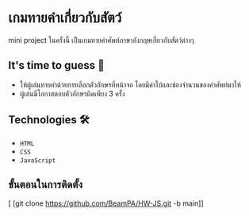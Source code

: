 # เกมทายคำเกี่ยวกับสัตว์
mini project ในครั้งนี้
เป็นเกมทายคำศัพท์ภาษาอังกฤษเกี่ยวกับสัตว์ต่างๆ


## It's time to guess 🚀
- ให้ผู้เล่นทายคำด้วยการเลือกตัวอักษรที่หน้าจอ โดยมีคำใบ้และช่องจำนวนของคำศัพท์มาให้
- ผู้เล่นมีโอกาสตอบตัวอักษรผิดเพียง 3 ครั้ง

## Technologies 🛠️
-   `HTML`
-   `CSS`
-   `JavaScript`
## ขั้นตอนในการติดตั้ง
[ \[git clone https://github.com/BeamPA/HW-JS.git -b main\]]
